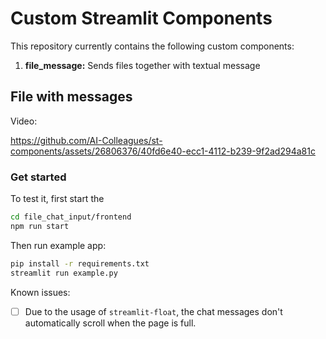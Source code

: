 # Custom Streamlit Components

This repository currently contains the following custom components:
1. **file_message:** Sends files together with textual message

## File with messages

Video:



https://github.com/AI-Colleagues/st-components/assets/26806376/40fd6e40-ecc1-4112-b239-9f2ad294a81c



### Get started

To test it, first start the 
```bash
cd file_chat_input/frontend
npm run start
```

Then run example app:
```bash
pip install -r requirements.txt
streamlit run example.py
```

Known issues:

* [ ] Due to the usage of `streamlit-float`, the chat messages don't automatically scroll when the page is full.
